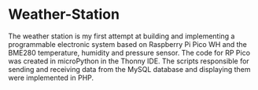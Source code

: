 # Weather-Station

The weather station is my first attempt at building and implementing a programmable electronic system based on Raspberry Pi Pico WH and the BME280 temperature, humidity and pressure sensor. The code for RP Pico was created in microPython in the Thonny IDE. The scripts responsible for sending and receiving data from the MySQL database and displaying them were implemented in PHP.
